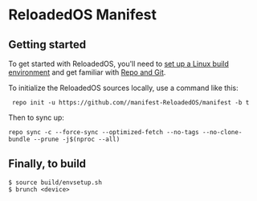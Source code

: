 # ReloadedOS Manifest

## Getting started

To get started with ReloadedOS, you'll need to [set up a Linux build environment](https://source.android.com/docs/setup/start/initializing#setting-up-a-linux-build-environment) and get familiar with [Repo and Git](https://source.android.com/docs/setup/download).

To initialize the ReloadedOS sources locally, use a command like this:
```
 repo init -u https://github.com//manifest-ReloadedOS/manifest -b t
```

Then to sync up:
```
repo sync -c --force-sync --optimized-fetch --no-tags --no-clone-bundle --prune -j$(nproc --all)
```

## Finally, to build

```
$ source build/envsetup.sh
$ brunch <device>
```
